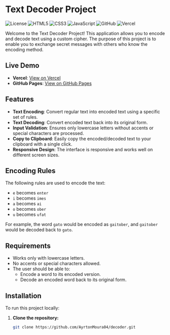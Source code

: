 # Text Decoder Project

![License](https://img.shields.io/badge/license-MIT-blue.svg)
![HTML5](https://img.shields.io/badge/-HTML5-E34F26?logo=html5&logoColor=fff)
![CSS3](https://img.shields.io/badge/-CSS3-1572B6?logo=css3&logoColor=fff)
![JavaScript](https://img.shields.io/badge/-JavaScript-F7DF1E?logo=javascript&logoColor=000)
![GitHub](https://img.shields.io/badge/-GitHub-181717?logo=github&logoColor=fff)
![Vercel](https://img.shields.io/badge/-Vercel-000000?logo=vercel&logoColor=fff)

Welcome to the Text Decoder Project! This application allows you to encode and decode text using a custom cipher. The purpose of this project is to enable you to exchange secret messages with others who know the encoding method.

## Live Demo

- **Vercel**: [View on Vercel](https://decoder-blond.vercel.app/)
- **GitHub Pages**: [View on GitHub Pages](https://ayrtonmoura04.github.io/decoder/)

## Features

- **Text Encoding**: Convert regular text into encoded text using a specific set of rules.
- **Text Decoding**: Convert encoded text back into its original form.
- **Input Validation**: Ensures only lowercase letters without accents or special characters are processed.
- **Copy to Clipboard**: Easily copy the encoded/decoded text to your clipboard with a single click.
- **Responsive Design**: The interface is responsive and works well on different screen sizes.

## Encoding Rules

The following rules are used to encode the text:

- `e` becomes `enter`
- `i` becomes `imes`
- `a` becomes `ai`
- `o` becomes `ober`
- `u` becomes `ufat`

For example, the word `gato` would be encoded as `gaitober`, and `gaitober` would be decoded back to `gato`.

## Requirements

- Works only with lowercase letters.
- No accents or special characters allowed.
- The user should be able to:
  - Encode a word to its encoded version.
  - Decode an encoded word back to its original form.

## Installation

To run this project locally:

1. **Clone the repository:**

   ```bash
   git clone https://github.com/AyrtonMoura04/decoder.git
